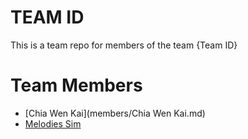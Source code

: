 # TEAM ID
This is a team repo for members of the team {Team ID}

# Team Members
* [Chia Wen Kai](members/Chia Wen Kai.md)
* [Melodies Sim](members/melodies.md)
